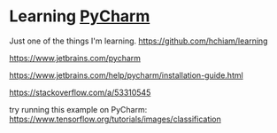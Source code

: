 # Learning [PyCharm](https://www.jetbrains.com/pycharm/)

Just one of the things I'm learning. https://github.com/hchiam/learning

https://www.jetbrains.com/pycharm

https://www.jetbrains.com/help/pycharm/installation-guide.html

https://stackoverflow.com/a/53310545

try running this example on PyCharm: https://www.tensorflow.org/tutorials/images/classification
